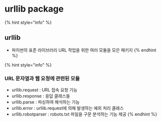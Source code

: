 # urllib package

{% hint style="info" %}
## urllib

* 파이썬의 표준 라이브러리 URL 작업을 위한 여러 모듈을 모은 패키지
{% endhint %}

{% hint style="info" %}
### URL 문자열과 웹 요청에 관련된 모듈

* urllib.request : URL 접속 요청 기능  
* urllib.response : 응답 클래스들 
* urllib.parse :  파싱하여 해석하는 기능 
* urllib.error : urllib.request에 의해 발생하는 예외 처리 클래스
* urllib.robotparser : robots.txt 파일을 구문 분석하는 기능 제공
{% endhint %}

